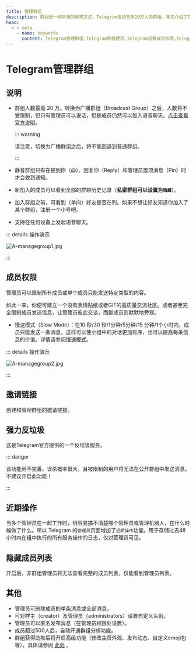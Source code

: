 ```yaml
---
title: 管理群组
description: 群组是一种常用的聊天方式，Telegram支持至多20万人的群组。本文介绍了Telegram管理群组的方法，查看近期操作，以及设置成员权限。访问TGwiki - Telegram知识库，了解更多Telegram使用技巧。
head:
  - - meta
    - name: keywords
      content: Telegram管理群组,Telegram群管理员,Telegram设置成员权限,Telegram群组近期操作,TG管理群组,TG群管理员,TG设置成员权限,TG群组近期操作,电报管理群组,电报群管理员,电报设置成员权限,电报群组近期操作,Telegram功能, TGwiki, Telegram知识库
---
```


# Telegram管理群组

## 说明

 - 群组人数最高 20 万。转换为广播群组（Broadcast Group）之后，人数将不受限制，但只有管理员可以说话，但是成员仍然可以加入语音聊天。[点击查看官方说明](https://telegram.org/blog/autodelete-inv2#groups-with-unlimited-members)。

   ::: warning

   请注意，切换为广播群组之后，将不能回退到普通群组。

   :::

 - 静音群组只有在提到你（@）、回复你（Reply）和管理员置顶消息（Pin）时才会收到通知。

 - 新加入的成员可以看到全部的群聊历史记录（**私密群组可以设置为`隐藏`**）。 

 - 加入群组之前，可看到（单向）好友是否在列。如果不想让好友知道你加入了某个群组，注册一个小号吧。

 - 支持在任何设备上发起语音聊天。

::: details 操作演示

![A-managegroup1.jpg](https://cdn.jsdelivr.net/gh/tgwiki/images/A/managegroup1.jpg)

:::

## 成员权限

管理员可以限制所有成员或单个成员只能发送特定类型的内容。

如此一来，你便可建立一个没有表情贴纸或者GIF的高质量交流社区。或者甚至完全限制成员发送信息，让管理员彼此交谈，而群成员则默默地旁观。

- 慢速模式（Slow Mode）：在10 秒/30 秒/1分钟/5分钟/15 分钟/1个小时内，成员只能发送一条消息，这样可以使小组中的对话更加有序，也可以提高每条信息的价值。详情请参阅[慢速模式](/tgwiki/slowmode)。

::: details 操作演示

![A-managegroup2.jpg](https://cdn.jsdelivr.net/gh/tgwiki/images/A/managegroup2.jpg)

:::

## 邀请链接

创建和管理群组的邀请链接。

## 强力反垃圾

这是Telegram官方提供的一个反垃圾服务。

::: danger

该功能尚不完善，误杀概率很大，且被限制的用户将无法在公开群组中发送消息。不建议开启此功能！

:::

## 近期操作

当多个管理员在一起工作时，很容易搞不清楚哪个管理员或管理机器人，在什么时候做了什么。所以 Telegram 的`管理员`页面增加了`近期操作`功能。用于存储过去48小时内在组中执行的所有服务操作的日志，仅对管理员可见。

## 隐藏成员列表

开启后，非群组管理员将无法查看完整的成员列表，仅能看到管理员列表。

## 其他

- 管理员可删除成员的单条消息或全部消息。
- 可对群主（creator）及管理员（administrators）设置自定义头衔。
- 管理员可以匿名发布消息（在管理员权限处设置）。
- 成员超过500人后，自动开通群组分析功能。
- 群组获得助推后将开启高级功能（修改主页外观、发布动态、自定义emoji包等），具体请参阅 [此处](/tgwiki/boost) 。

